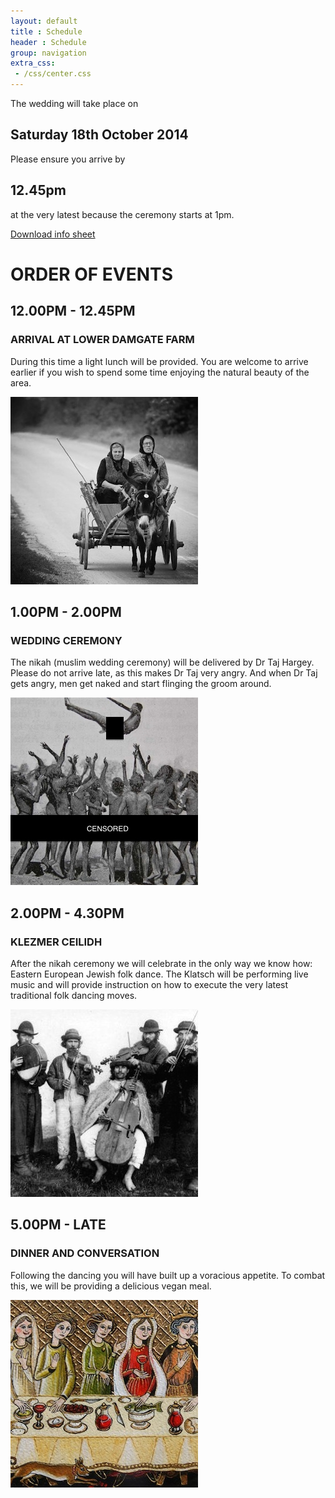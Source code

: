 ```yaml
---
layout: default
title : Schedule
header : Schedule
group: navigation
extra_css:
 - /css/center.css
---
```


The wedding will take place on 

## Saturday 18th October 2014

Please ensure you arrive by

## 12.45pm

at the very latest because the ceremony starts at 1pm.


<div class="jumbotron top-buffer bottom-buffer">
	<a href="/img/infosheet.pdf" class="btn-infosheet">Download info sheet</a>
</div>


# ORDER OF EVENTS

## 12.00PM - 12.45PM

### ARRIVAL AT LOWER DAMGATE FARM

During this time a light lunch will be provided. You are welcome to arrive earlier if you wish to spend some time enjoying the natural beauty of the area.

<div class="jumbotron bottom-buffer">
<img src="/img/donkey.jpg">
</div>


## 1.00PM - 2.00PM

### WEDDING CEREMONY

The nikah (muslim wedding ceremony) will be delivered by Dr Taj Hargey. Please do not arrive late, as this makes Dr Taj very angry. And when Dr Taj gets angry, men get naked and start flinging the groom around.

<div class="jumbotron bottom-buffer">
<img src="/img/ceremony.jpg">
</div>


## 2.00PM - 4.30PM

### KLEZMER CEILIDH

After the nikah ceremony we will celebrate in the only way we know how: Eastern European Jewish folk dance. The Klatsch will be performing live music and will provide instruction on how to execute the very latest traditional folk dancing moves.

<div class="jumbotron bottom-buffer">
<img src="/img/klezmer.jpg">
</div>


## 5.00PM - LATE

### DINNER AND CONVERSATION

Following the dancing you will have built up a voracious appetite. To combat this, we will be providing a delicious vegan meal. 

<div class="jumbotron bottom-buffer">
<img src="/img/food.jpg">
</div>
